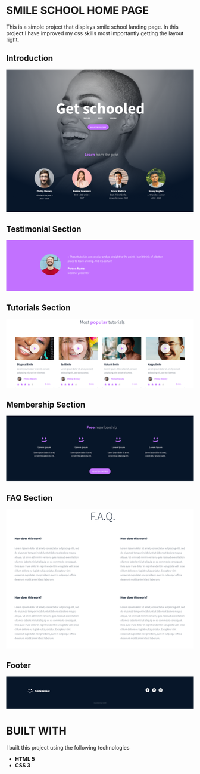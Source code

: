 # SMILE SCHOOL HOME PAGE
This is a simple project that displays smile school landing page. In this project I have improved my css skills most importantly getting the layout right.

## Introduction 
![Intro](./css_advanced/assets/main.png)

## Testimonial Section
![Testimonial](./css_advanced/assets/testimonials.png)

## Tutorials Section
![Tutorials](./css_advanced/assets/tutorials.png)

## Membership Section
![Membership](./css_advanced/assets/membership.png)

## FAQ  Section
![FAQ](./css_advanced/assets/FAQ.png)

## Footer
![Footer](./css_advanced/assets/footer.png)

# BUILT WITH
I built this project using the following technologies
- **HTML 5**
- **CSS 3**
